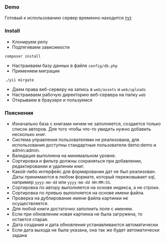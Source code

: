 ### Demo
Готовый к использованию сервер временно находится [тут](http://92.255.196.18/rgk/rgk-test/web/)
### Install
* Клонируем репу
* Подтягиваем зависимости 
```
composer install
```
* Настраиваем базу данных в файле `config/db.php`
* Применяем миграции
```
./yii mirgate
```
* Даем права веб-серверу на запись в `web/assets` и `web/uploads`
* Настраиваем рабочую директорию веб-сервера на папку `web`
* Открываем в браузере и пользуемся

### Пояснения
* Изначально база с книгами ничем не заполняется, создается только список авторов. Для того чтобы что-то увидить нужно добавить несколько книг.
* Система управления пользователями не реализована, для использования доступны стандартные пользователи demo:demo и admin:admin.
* Валидация выполнена на минимальном уровне.
* Сортировка и фильтр должны сохраняться при добавлении, редактировании и удалении книг.
* Какой-либо интерфейс для формировании дат не был реализован. Даты принимаются в любом формате, который пережовывает sql, например `yyyy-mm-dd` или `yyyy-mm-dd HH:MM:SS`.
* Сортировка по автору выполняется на основе индекса, а не строки.
* Сортировка по превью выполняется на основе имени файла.
* Проверка на дублирование имени файла картинки не осуществляется.
* Для любой книги достаточно заполнить поле с именем.
* Если при обновлении новая картинка не была загружена, то остается старая.
* Дата создания и дата обновления устанавливаются автоматически
* Если дата выхода не была указана, она так же будет автоматически задана

